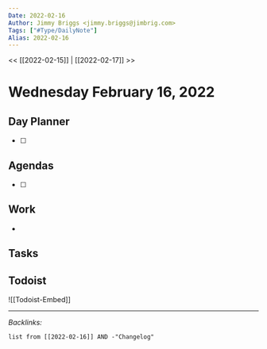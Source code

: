 ```yaml
---
Date: 2022-02-16
Author: Jimmy Briggs <jimmy.briggs@jimbrig.com>
Tags: ["#Type/DailyNote"]
Alias: 2022-02-16
---
```


<< [[2022-02-15]] | [[2022-02-17]] >>

# Wednesday February 16, 2022

## Day Planner

- [ ] 

## Agendas

- [ ] 

## Work

- 

## Tasks

## Todoist

![[Todoist-Embed]]

***

*Backlinks:*

```dataview
list from [[2022-02-16]] AND -"Changelog"
```